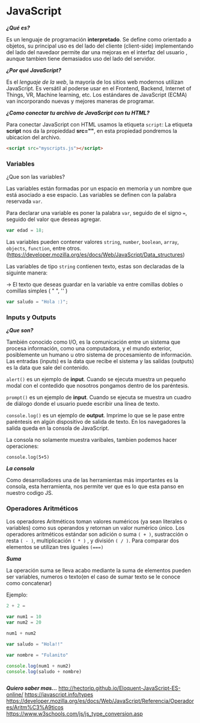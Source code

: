 # JavaScript #

***¿Qué es?***

Es un lenguaje de programación **interpretado**. Se define como orientado a objetos, su principal uso es del lado del cliente (client-side) implementando del lado del navedaor permite dar una mejoras en el interfaz del usuario , aunque tambien tiene demasiados uso del lado del servidor.

***¿Por qué JavaScript?***

Es el *lenguaje de la web*, la mayoría de los sitios web modernos utilizan JavaScript. Es versátil al poderse usar en el Frontend, Backend, Internet of Things, VR, Machine learning, etc. Los estándares de JavaScript (ECMA) van incorporando nuevas y mejores maneras de programar.

***¿Como conectar tu archivo de JavaScript con tu HTML?***

Para conectar JavaScript con HTML usamos la etiqueta `script`:
La etiqueta **script** nos da la propieddad **src=""**, en esta propiedad pondremos la ubicacion del archivo.
```html
<script src="myscripts.js"></script>
```

### Variables ###

¿Que son las variables?

Las variables están formadas por un espacio en memoria y un nombre que está asociado a ese espacio. Las variables se definen con la palabra reservada `var`.

Para declarar una variable es poner la palabra `var`, seguido de el signo `=`, seguido del valor que deseas agregar.

```javascript
var edad = 18;
```

Las variables pueden contener valores `string`, `number`, `boolean`, `array`, `objects`, `function`, entre otros.(https://developer.mozilla.org/es/docs/Web/JavaScript/Data_structures)

Las variables de tipo `string` contienen texto, estas son declaradas de la siguinte manera:

-> El texto que deseas guardar en la variable va entre comillas dobles o comillas simples ( " ", '' )

```javascript
var saludo = "Hola :)";

```
### Inputs y Outputs ###

***¿Que son?***

También conocido como I/O, es la comunicación entre un sistema que procesa información, como una computadora, y el mundo exterior, posiblemente un humano u otro sistema de procesamiento de información. Las entradas (inputs) es la data que recibe el sistema y las salidas (outputs) es la data que sale del contenido.

`alert()` es un ejemplo de **input**. Cuando se ejecuta muestra un pequeño modal con el contedido que nosotros pongamos dentro de los paréntesis.

`prompt()` es un ejemplo de **input**. Cuando se ejecuta se muestra un cuadro de diálogo donde el usuario puede escribir una línea de texto.

`console.log()` es un ejemplo de **output**. Imprime lo que se le pase entre paréntesis en algún dispositivo de salida de texto. En los navegadores la salida queda en la consola de JavaScript.

La consola no solamente muestra varibales, tambien podemos hacer operaciones:

`console.log(5+5)`

***La consola***

Como desarrolladores una de las herramientas más importantes es la consola, esta herramienta, nos permite ver que es lo que esta panso en nuestro codigo JS.


### Operadores Aritméticos ###

Los operadores Aritméticos toman valores numéricos (ya sean literales o variables) como sus operandos y retornan un valor numérico único. Los operadores aritméticos estándar son adición o suma `( + )`, sustracción o resta `( - )`, multiplicación `( * )` , y división `( / )`.
Para comparar dos elementos se utilizan tres iguales `(===)`

***Suma***

La operación suma se lleva acabo mediante la suma de elementos pueden ser variables, numeros o texto(en el caso de sumar texto se le conoce como concatenar)

Ejemplo:

```javascript
2 + 2 =

var num1 = 10
var num2 = 20

num1 + num2

var saludo = "Hola!!"

var nombre = "Fulanito"

console.log(num1 + num2)
console.log(saludo + nombre)



```
***Quiero saber mas...***
http://hectorip.github.io/Eloquent-JavaScript-ES-online/
https://javascript.info/types
https://developer.mozilla.org/es/docs/Web/JavaScript/Referencia/Operadores/Aritm%C3%A9ticos
https://www.w3schools.com/js/js_type_conversion.asp
